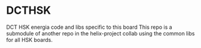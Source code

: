 # DCTHSK
DCT HSK energia code and libs specific to this board
This repo is a submodule of another repo in the helix-project collab using the common libs for all HSK boards.


